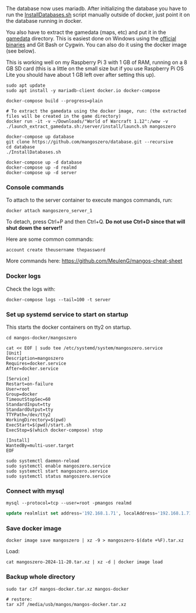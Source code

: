 The database now uses mariadb. After initializing the database you have to run the [InstallDatabases.sh](https://github.com/mangoszero/database/blob/master/InstallDatabases.sh) script manually outside of docker, just point it on the database running in docker.

You also have to extract the gamedata (maps, etc) and put it in the [gamedata](gamedata) directory. This is easiest done on Windows using the [official binaries](https://github.com/mangoszero/server/releases/latest) and Git Bash or Cygwin. You can also do it using the docker image (see below).

This is working well on my Raspberry Pi 3 with 1 GB of RAM, running on a 8 GB SD card (this is a little on the small size but if you use Raspberry Pi OS Lite you should have about 1 GB left over after setting this up).



```shell
sudo apt update
sudo apt install -y mariadb-client docker.io docker-compose

docker-compose build --progress=plain

# To extract the gamedata using the docker image, run: (the extracted files will be created in the game directory)
docker run -it -v ~/Downloads/"World of Warcraft 1.12":/wow -v ./launch_extract_gamedata.sh:/server/install/launch.sh mangoszero

docker-compose up database
git clone https://github.com/mangoszero/database.git --recursive
cd database
./InstallDatabases.sh

docker-compose up -d database
docker-compose up -d realmd
docker-compose up -d server
```


### Console commands

To attach to the server container to execute mangos commands, run:

```shell
docker attach mangoszero_server_1
```

To detach, press Ctrl+P and then Ctrl+Q. **Do not use Ctrl+D since that will shut down the server!!**

Here are some common commands:

```
account create theusername thepassword
```

More commands here: https://github.com/MeulenG/mangos-cheat-sheet


### Docker logs

Check the logs with:

```shell
docker-compose logs --tail=100 -t server
```


### Set up systemd service to start on startup

This starts the docker containers on tty2 on startup.

```shell
cd mangos-docker/mangoszero

cat << EOF | sudo tee /etc/systemd/system/mangoszero.service
[Unit]
Description=mangoszero
Requires=docker.service
After=docker.service

[Service]
Restart=on-failure
User=root
Group=docker
TimeoutStopSec=60
StandardInput=tty
StandardOutput=tty
TTYPath=/dev/tty2
WorkingDirectory=$(pwd)
ExecStart=$(pwd)/start.sh
ExecStop=$(which docker-compose) stop

[Install]
WantedBy=multi-user.target
EOF

sudo systemctl daemon-reload
sudo systemctl enable mangoszero.service
sudo systemctl start mangoszero.service
sudo systemctl status mangoszero.service
```


### Connect with mysql

```shell
mysql --protocol=tcp --user=root -pmangos realmd
```

```sql
update realmlist set address='192.168.1.71', localAddress='192.168.1.71';
```


### Save docker image

```shell
docker image save mangoszero | xz -9 > mangoszero-$(date +%F).tar.xz
```

Load:

```shell
cat mangoszero-2024-11-20.tar.xz | xz -d | docker image load
```


### Backup whole directory

```shell
sudo tar cJf mangos-docker.tar.xz mangos-docker

# restore:
tar xJf /media/usb/mangos/mangos-docker.tar.xz
```
